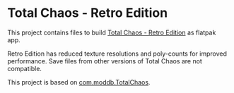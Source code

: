 # Total Chaos - Retro Edition

This project contains files to build [Total Chaos - Retro Edition](https://www.moddb.com/mods/total-chaos/downloads/total-chaos-directors-cut-retro-edition-140) as flatpak app.

Retro Edition has reduced texture resolutions and poly-counts for improved performance. Save files from other versions of Total Chaos are not compatible.

This project is based on [com.moddb.TotalChaos](https://github.com/flathub/com.moddb.TotalChaos).
